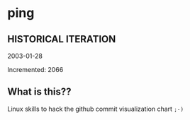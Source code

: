 # ping

## HISTORICAL ITERATION
2003-01-28

Incremented: 2066

## What is this?? 
Linux skills to hack the github commit visualization chart `;-)`
